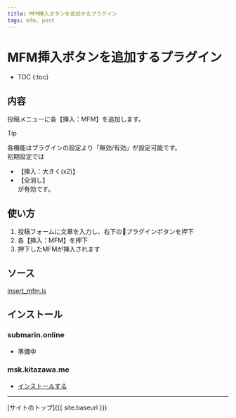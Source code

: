 ```yaml
---
title: MFM挿入ボタンを追加するプラグイン
tags: mfm, post
---
```


# MFM挿入ボタンを追加するプラグイン

* TOC
{:toc}

## 内容
投稿メニューに各【挿入：MFM】を追加します。

> [!TIP]
> 各機能はプラグインの設定より「無効/有効」が設定可能です。  
> 初期設定では
> - 【挿入：大きく(x2)】
> - 【全消し】  
> が有効です。

## 使い方

1. 投稿フォームに文章を入力し、右下の🔌プラグインボタンを押下
2. 各【挿入：MFM】を押下
3. 押下したMFMが挿入されます


## ソース
[insert_mfm.is](https://github.com/elysion-pre/MisskeyPlugins/blob/main/src/insert_mfm.is)

## インストール

### submarin.online
 - 準備中

### msk.kitazawa.me
- [インストールする](https://msk.kitazawa.me/install-extentions?url=https://elysion-pre.github.io/MisskeyPlugins/json/insert_mfm.json&hash=6e361a3042bd2e264c5d71d5146e1ef2c2ef6874ac417def48510d2f22806fd02a4d6fc771c086b0033134ea18c3bbc1631509778e3bec7fbeceb4254081d368)

----

[サイトのトップ]({{ site.baseurl }})
